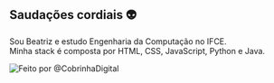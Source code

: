## Saudações cordiais :alien: 

Sou Beatriz e estudo Engenharia da Computação no IFCE.                    
Minha stack é composta por HTML, CSS, JavaScript, Python e Java.

![Feito por @CobrinhaDigital](https://i.pinimg.com/originals/d8/5d/45/d85d4581632bcf7f14a4bab4914f5d1e.gif)


<!---
mermaidoru/mermaidoru is a ✨ special ✨ repository because its `README.md` (this file) appears on your GitHub profile.
You can click the Preview link to take a look at your changes.
--->
